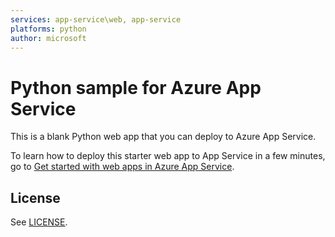 ```yaml
---
services: app-service\web, app-service
platforms: python
author: microsoft
---
```


# Python sample for Azure App Service

This is a blank Python web app that you can deploy to Azure App Service. 

To learn how to deploy this starter web app to App Service in a few minutes, go to 
[Get started with web apps in Azure App Service](https://azure.microsoft.com/en-us/documentation/articles/app-service-web-get-started/). 

## License

See [LICENSE](LICENSE).
